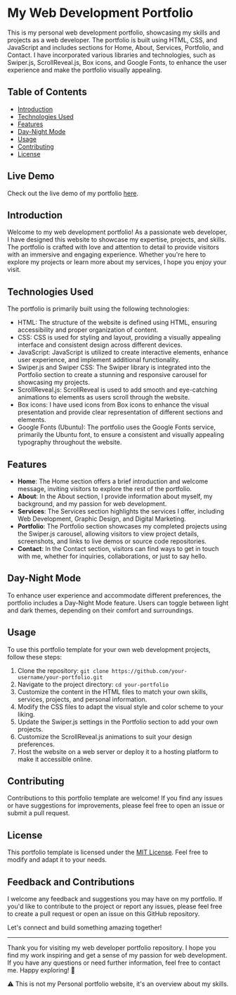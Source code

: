 # My Web Development Portfolio

This is my personal web development portfolio, showcasing my skills and projects as a web developer. The portfolio is built using HTML, CSS, and JavaScript and includes sections for Home, About, Services, Portfolio, and Contact. I have incorporated various libraries and technologies, such as Swiper.js, ScrollReveal.js, Box icons, and Google Fonts, to enhance the user experience and make the portfolio visually appealing.

## Table of Contents
- [Introduction](#introduction)
- [Technologies Used](#technologies-used)
- [Features](#features)
- [Day-Night Mode](#day-night-mode)
- [Usage](#usage)
- [Contributing](#contributing)
- [License](#license)


## Live Demo

Check out the live demo of my portfolio [here](https://yourportfolio.com).


## Introduction
Welcome to my web development portfolio! As a passionate web developer, I have designed this website to showcase my expertise, projects, and skills. The portfolio is crafted with love and attention to detail to provide visitors with an immersive and engaging experience. Whether you're here to explore my projects or learn more about my services, I hope you enjoy your visit.

## Technologies Used
The portfolio is primarily built using the following technologies:

- HTML: The structure of the website is defined using HTML, ensuring accessibility and proper organization of content.
- CSS: CSS is used for styling and layout, providing a visually appealing interface and consistent design across different devices.
- JavaScript: JavaScript is utilized to create interactive elements, enhance user experience, and implement additional functionality.
- Swiper.js and Swiper CSS: The Swiper library is integrated into the Portfolio section to create a stunning and responsive carousel for showcasing my projects.
- ScrollReveal.js: ScrollReveal is used to add smooth and eye-catching animations to elements as users scroll through the website.
- Box icons: I have used icons from Box icons to enhance the visual presentation and provide clear representation of different sections and elements.
- Google Fonts (Ubuntu): The portfolio uses the Google Fonts service, primarily the Ubuntu font, to ensure a consistent and visually appealing typography throughout the website.

## Features
- **Home**: The Home section offers a brief introduction and welcome message, inviting visitors to explore the rest of the portfolio.
- **About**: In the About section, I provide information about myself, my background, and my passion for web development.
- **Services**: The Services section highlights the services I offer, including Web Development, Graphic Design, and Digital Marketing.
- **Portfolio**: The Portfolio section showcases my completed projects using the Swiper.js carousel, allowing visitors to view project details, screenshots, and links to live demos or source code repositories.
- **Contact**: In the Contact section, visitors can find ways to get in touch with me, whether for inquiries, collaborations, or just to say hello.

## Day-Night Mode
To enhance user experience and accommodate different preferences, the portfolio includes a Day-Night Mode feature. Users can toggle between light and dark themes, depending on their comfort and surroundings.

## Usage
To use this portfolio template for your own web development projects, follow these steps:

1. Clone the repository: `git clone https://github.com/your-username/your-portfolio.git`
2. Navigate to the project directory: `cd your-portfolio`
3. Customize the content in the HTML files to match your own skills, services, projects, and personal information.
4. Modify the CSS files to adapt the visual style and color scheme to your liking.
5. Update the Swiper.js settings in the Portfolio section to add your own projects.
6. Customize the ScrollReveal.js animations to suit your design preferences.
7. Host the website on a web server or deploy it to a hosting platform to make it accessible online.

## Contributing
Contributions to this portfolio template are welcome! If you find any issues or have suggestions for improvements, please feel free to open an issue or submit a pull request.

## License
This portfolio template is licensed under the [MIT License](LICENSE). Feel free to modify and adapt it to your needs.


## Feedback and Contributions

I welcome any feedback and suggestions you may have on my portfolio. If you'd like to contribute to the project or report any issues, please feel free to create a pull request or open an issue on this GitHub repository.

Let's connect and build something amazing together!

---

Thank you for visiting my web developer portfolio repository. I hope you find my work inspiring and get a sense of my passion for web development. If you have any questions or need further information, feel free to contact me. Happy exploring! 🚀



 ⚠️ This is not my Personal portfolio website, it's an overview about my skills. 

